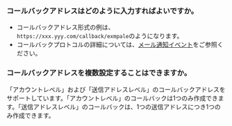 [](id:que1) 
### コールバックアドレスはどのように入力すればよいですか。
- コールバックアドレス形式の例は、`https://xxx.yyy.com/callback/exmpale`のようになります。
- コールバックプロトコルの詳細については、[メール通知イベント](https://intl.cloud.tencent.com/document/product/1084/39492)をご参照ください。

[](id:que2) 
### コールバックアドレスを複数設定することはできますか。
「アカウントレベル」および「送信アドレスレベル」のコールバックアドレスをサポートしています。「アカウントレベル」のコールバックは1つのみ作成できます。「送信アドレスレベル」のコールバックは、1つの送信アドレスにつき1つのみ作成できます。
